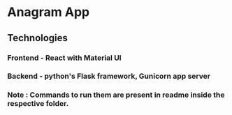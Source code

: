 # Anagram App

## Technologies

### Frontend - React with Material UI
### Backend - python's Flask framework, Gunicorn app server

### Note : Commands to run them are present in readme inside the respective folder.
